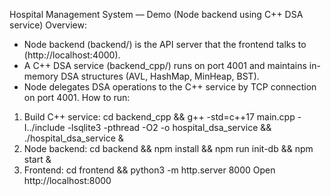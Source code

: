 Hospital Management System — Demo (Node backend using C++ DSA service)
Overview:
- Node backend (backend/) is the API server that the frontend talks to (http://localhost:4000).
- A C++ DSA service (backend_cpp/) runs on port 4001 and maintains in-memory DSA structures (AVL, HashMap, MinHeap, BST).
- Node delegates DSA operations to the C++ service by TCP connection on port 4001.
How to run:
1) Build C++ service: cd backend_cpp && g++ -std=c++17 main.cpp -I../include -lsqlite3 -pthread -O2 -o hospital_dsa_service && ./hospital_dsa_service &
2) Node backend: cd backend && npm install && npm run init-db && npm start &
3) Frontend: cd frontend && python3 -m http.server 8000
Open http://localhost:8000
